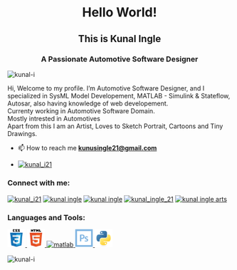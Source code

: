 <h1 align="center">Hello World!</h1>
<h2 align="center">This is Kunal Ingle</h2>
<h3 align="center">A Passionate Automotive Software Designer</h3>

<p align="left"> <img src="https://komarev.com/ghpvc/?username=kunal-i&label=Profile%20views&color=0e75b6&style=flat" alt="kunal-i" /> </p>


Hi, Welcome to my profile.
I’m Automotive Software Designer, and I specialized in SysML Model Developement, MATLAB - Simulink & Stateflow, Autosar, also having knowledge of web developement. <br>
Currenty working in Automotive Software Domain.<br>
Mostly intrested in Automotives
<br>
Apart from this I am an Artist, Loves to Sketch Portrait, Cartoons and Tiny Drawings.<br>



- 📫 How to reach me **kunusingle21@gmail.com**
- <p align="left"> <a href="https://twitter.com/kunal_i21" target="blank"><img src="https://img.shields.io/twitter/follow/kunal_i21?logo=twitter&style=for-the-badge" alt="kunal_i21" /></a> </p>

<h3 align="left">Connect with me:</h3>
<p align="left">
<a href="https://twitter.com/kunal_i21" target="blank"><img align="center" src="https://raw.githubusercontent.com/rahuldkjain/github-profile-readme-generator/master/src/images/icons/Social/twitter.svg" alt="kunal_i21" height="30" width="40" /></a>
<a href="https://www.linkedin.com/in/kunal-ingle-3bb41616a" target="blank"><img align="center" src="https://raw.githubusercontent.com/rahuldkjain/github-profile-readme-generator/master/src/images/icons/Social/linked-in-alt.svg" alt="kunal ingle" height="30" width="40" /></a>
<a href="https://fb.com/kunal ingle" target="blank"><img align="center" src="https://raw.githubusercontent.com/rahuldkjain/github-profile-readme-generator/master/src/images/icons/Social/facebook.svg" alt="kunal ingle" height="30" width="40" /></a>
<a href="https://instagram.com/kunal_ingle_21" target="blank"><img align="center" src="https://raw.githubusercontent.com/rahuldkjain/github-profile-readme-generator/master/src/images/icons/Social/instagram.svg" alt="kunal_ingle_21" height="30" width="40" /></a>
<a href="https://www.youtube.com/c/kunal ingle arts" target="blank"><img align="center" src="https://raw.githubusercontent.com/rahuldkjain/github-profile-readme-generator/master/src/images/icons/Social/youtube.svg" alt="kunal ingle arts" height="30" width="40" /></a>
</p>

<h3 align="left">Languages and Tools:</h3>
<p align="left"> <a href="https://www.w3schools.com/css/" target="_blank" rel="noreferrer"> <img src="https://raw.githubusercontent.com/devicons/devicon/master/icons/css3/css3-original-wordmark.svg" alt="css3" width="40" height="40"/> </a> <a href="https://www.w3.org/html/" target="_blank" rel="noreferrer"> <img src="https://raw.githubusercontent.com/devicons/devicon/master/icons/html5/html5-original-wordmark.svg" alt="html5" width="40" height="40"/> </a> <a href="https://www.mathworks.com/" target="_blank" rel="noreferrer"> <img src="https://upload.wikimedia.org/wikipedia/commons/2/21/Matlab_Logo.png" alt="matlab" width="40" height="40"/> </a> <a href="https://www.photoshop.com/en" target="_blank" rel="noreferrer"> <img src="https://raw.githubusercontent.com/devicons/devicon/master/icons/photoshop/photoshop-line.svg" alt="photoshop" width="40" height="40"/> </a> <a href="https://www.python.org" target="_blank" rel="noreferrer"> <img src="https://raw.githubusercontent.com/devicons/devicon/master/icons/python/python-original.svg" alt="python" width="40" height="40"/> </a> </p>

<p><img align="center" src="https://github-readme-stats.vercel.app/api/top-langs?username=kunal-i&show_icons=true&locale=en&layout=compact" alt="kunal-i" /></p>

